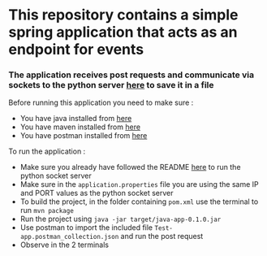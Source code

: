 # This repository contains a simple spring application that acts as an endpoint for events
### The application receives post requests and communicate via sockets to the python server [here](https://github.com/mister0/python-socket-server) to save it in a file

Before running this application you need to make sure : 

* You have java installed from [here](https://java.com/en/download/help/index_installing.xml)
* You have maven installed from [here](https://maven.apache.org/install.html)
* You have postman installed from [here](https://www.getpostman.com/downloads/)


 To run the application : 
* Make sure you already have followed the README [here](https://github.com/mister0/python-socket-server) to run the python socket server 
* Make sure in the `application.properties` file you are using the same IP and PORT values as the python socket server
* To build the project, in the folder containing `pom.xml` use the terminal to run `mvn package`
* Run the project using `java -jar target/java-app-0.1.0.jar`
* Use postman to import the included file `Test-app.postman_collection.json` and run the post request
* Observe in the 2 terminals
